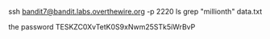 ssh bandit7@bandit.labs.overthewire.org -p 2220
ls
grep "millionth" data.txt

the password
TESKZC0XvTetK0S9xNwm25STk5iWrBvP
